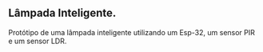 <h2>Lâmpada Inteligente.</h2>

Protótipo de uma lâmpada inteligente utilizando um Esp-32, um sensor PIR e um sensor LDR.
